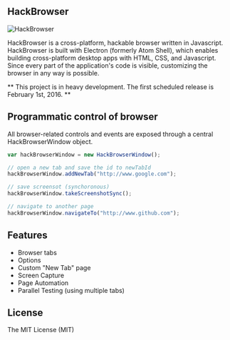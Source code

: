 ## HackBrowser

![HackBrowser](http://www.hackbrowser.com/images/github-readme-image.png)

HackBrowser is a cross-platform, hackable browser written in Javascript. HackBrowser is built with Electron (formerly Atom Shell), which enables building cross-platform desktop apps with HTML, CSS, and Javascript. Since every part of the application's code is visible, customizing the browser in any way is possible. 

** This project is in heavy development. The first scheduled release is February 1st, 2016. **

## Programmatic control of browser

All browser-related controls and events are exposed through a central HackBrowserWindow object. 

```javascript
var hackBrowserWindow = new HackBrowserWindow();

// open a new tab and save the id to newTabId
hackBrowserWindow.addNewTab("http://www.google.com"); 

// save screensot (synchoronous)
hackBrowserWindow.takeScreenshotSync(); 

// navigate to another page
hackBrowserWindow.navigateTo("http://www.github.com"); 
```

## Features

- Browser tabs
- Options
- Custom "New Tab" page
- Screen Capture
- Page Automation
- Parallel Testing (using multiple tabs)


## License

The MIT License (MIT)
